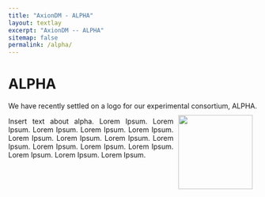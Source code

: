 ```yaml
---
title: "AxionDM - ALPHA"
layout: textlay
excerpt: "AxionDM -- ALPHA"
sitemap: false
permalink: /alpha/
---
```


# ALPHA

<div style="text-align: justify">
We have recently settled on a logo for our experimental consortium, ALPHA.

<img src="/images/respic/alpha.png" alt="" style="width: 150px; float: right; border: 10px; padding:10px" />

Insert text about alpha. Lorem Ipsum.  Lorem Ipsum.  Lorem Ipsum. Lorem Ipsum. Lorem Ipsum. Lorem Ipsum. Lorem Ipsum. Lorem Ipsum. Lorem Ipsum. Lorem Ipsum. Lorem Ipsum. Lorem Ipsum. Lorem Ipsum. Lorem Ipsum. Lorem Ipsum.
</div>



<!-- <figure class="fourth" align="center">
  <img alt="" class="article-image" src="{{ site.url }}{{ site.baseurl }}/images/alpha.png" style="width:80%" />
</figure>
 -->
<!-- ![]({{ site.url }}{{ site.baseurl }}/images/respic/alpha.png){: style="width: 150px; float: right; border: 10px; padding:10px"}
 -->


<!--

Our overarching goal is to explore and understand new quantum states of electronic matter on the atomic scale. To do so, we use and develop novel spectroscopic-imaging scanning tunneling microscopy (SI-STM) tools to visualize the relevant quantum mechanical degrees of freedom.

Questions of interest include: (i), How does the Mott state collapse upon doping and how is this related to the complex phase diagram of high-temperature superconductors? (ii), What is the strange metal phase seen in correlated electron systems? Is this an exotic long-range entangled state? What is the mechanism of dissipation in that state? (iii), Why is the transition temperature in high-temperature superconductors so high?

![]({{ site.url }}{{ site.baseurl }}/images/respic/layers_real.jpg){: style="width: 300px; float: right; border: 10px"}

Currently, our instrument of choice  is SI-STM.  State-of-the-art SI-STM measures an array of tunneling spectra on a given sample, registered to the atomic sites with picometer precision. Each is proportional to the local density of states at a given location. Ideally, the recorded spectra are so tightly packed that the measurement yields a three-dimensional mapping of the local density of states as a function of locations and energy. This is shown on the image on the right-hand side (10x10 nm2), and its Fourier transform, below.

The quantum materials which we will investigate encapsulate some of the great unsolved mysteries of physics. They include high-temperature superconductors, quantum-critical compounds, graphene, and topological electronic matter that can be used for error-resistant quantum computing.

![]({{ site.url }}{{ site.baseurl }}/images/respic/layers_fft.jpg){: style="width: 300px; float: left; border: 10px"}

A main goal is to use modern technology to build the new instrumentation needed to understand these quantum materials. I learned my trade in [Seamus Davis’ SI-STM lab](http://davisgroup.lassp.cornell.edu/) and with [Felix Baumberger](http://dpmc.unige.ch/gr_baumberger/index.html), and later moved as an [ETH fellow](http://www.ethfellows.ethz.ch/) to [Andreas Wallraff’s qudev lab](http://www.qudev.ethz.ch/) where we investigated coupled cavity arrays in circuit QED. This allowed me to learn new techniques such as high frequency measurements, low temperature noise-free amplification, and quantum-limited measurements. The goal is to combine these with SI-STM.

This will enable the instrumental capabilities to visualize the different quantum mechanical degrees of freedom needed to understand next-generation quantum materials. STM will be the main method, but we use different spectroscopic-imaging techniques to visualize not only the topography, but also the density of states, spins, and other degrees of freedom hidden below the surface. -->